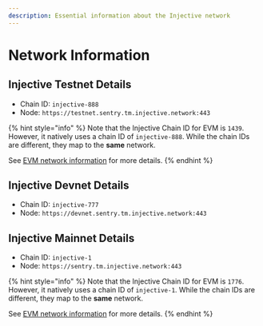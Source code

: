 ```yaml
---
description: Essential information about the Injective network
---
```


# Network Information

## Injective Testnet Details

* Chain ID: `injective-888`
* Node: `https://testnet.sentry.tm.injective.network:443`

{% hint style="info" %}
Note that the Injective Chain ID for EVM is `1439`.
However, it natively uses a chain ID of `injective-888`.
While the chain IDs are different, they map to the **same** network.

See [EVM network information](../developers-evm/network-information.md) for more details.
{% endhint %}

## Injective Devnet Details

* Chain ID: `injective-777`
* Node: `https://devnet.sentry.tm.injective.network:443`

## Injective Mainnet Details

* Chain ID: `injective-1`
* Node: `https://sentry.tm.injective.network:443`

{% hint style="info" %}
Note that the Injective Chain ID for EVM is `1776`.
However, it natively uses a chain ID of `injective-1`.
While the chain IDs are different, they map to the **same** network.

See [EVM network information](../developers-evm/network-information.md) for more details.
{% endhint %}
